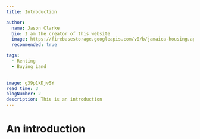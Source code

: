 ```yaml
---
title: Introduction

author:
  name: Jason Clarke
  bio: I am the creator of this website
  image: https://firebasestorage.googleapis.com/v0/b/jamaica-housing.appspot.com/o/property_images%2FqhdYBX7tVfOcUyV6bYtFOP9JGiD2%2F1633470036810_20210802_020646.png?alt=media&token=33ccb828-5abe-4f11-a305-0feac2b88132
  recommended: true

tags: 
  - Renting
  - Buying Land

  
image: g39p1kDjvSY
read_time: 3
blogNumber: 2
description: This is an introduction
---
```


# An introduction
